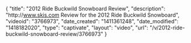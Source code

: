 {
    "title": "2012 Ride Buckwild Snowboard Review",
    "description": "http:\/\/www.skis.com Review for the 2012 Ride Buckwild Snowboard",
    "videoid": "3766973",
    "date_created": "1411361248",
    "date_modified": "1418182020",
    "type": "captivate",
    "layout": "video",
    "url": "\/v\/2012-ride-buckwild-snowboard-review\/3766973"
}